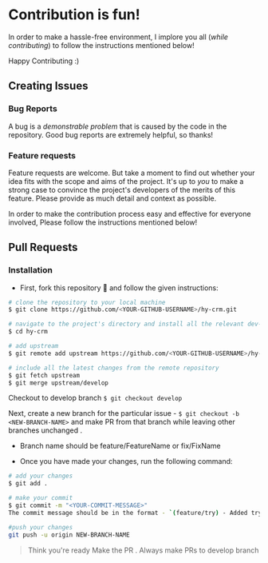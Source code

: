 # Contribution is fun! 

In order to make a hassle-free environment, I implore you all (_while contributing_) to follow the instructions mentioned below!

Happy Contributing :)

## Creating Issues

### Bug Reports

A bug is a _demonstrable problem_ that is caused by the code in the repository.
Good bug reports are extremely helpful, so thanks!

### Feature requests

Feature requests are welcome. But take a moment to find out whether your idea
fits with the scope and aims of the project. It's up to _you_ to make a strong
case to convince the project's developers of the merits of this feature. Please
provide as much detail and context as possible.

In order to make the contribution
process easy and effective for everyone involved, Please follow the instructions mentioned below!

## Pull Requests

### Installation

- First, fork this repository :fork_and_knife: and follow the given instructions:

```bash
# clone the repository to your local machine
$ git clone https://github.com/<YOUR-GITHUB-USERNAME>/hy-crm.git

# navigate to the project's directory and install all the relevant dev-dependencies
$ cd hy-crm

# add upstream
$ git remote add upstream https://github.com/<YOUR-GITHUB-USERNAME>/hy-crm.git

# include all the latest changes from the remote repository
$ git fetch upstream
$ git merge upstream/develop
```

Checkout to develop branch
`$ git checkout develop`

Next, create a new branch for the particular issue - `$ git checkout -b <NEW-BRANCH-NAME>` and make PR from that branch while leaving other branches unchanged .

- Branch name should be feature/FeatureName or fix/FixName

- Once you have made your changes, run the following command:

```bash
# add your changes
$ git add .

# make your commit
$ git commit -m "<YOUR-COMMIT-MESSAGE>"
The commit message should be in the format - `(feature/try) - Added try component`

#push your changes
git push -u origin NEW-BRANCH-NAME
```

> Think you're ready Make the PR .
> Always make PRs to develop branch
